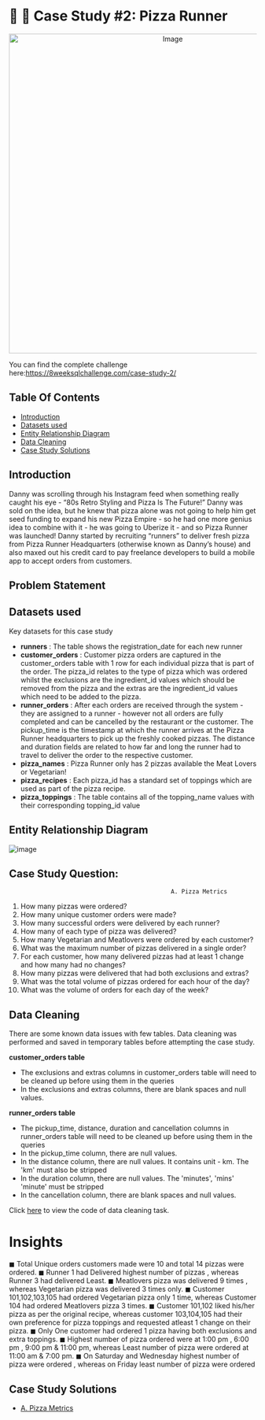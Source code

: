# :pizza: :runner:  Case Study #2: Pizza Runner 
<p align="center">
<img src="https://user-images.githubusercontent.com/120770473/236620731-3809e43a-835d-4ef1-ac58-84c300de6856.png" alt="Image" width="650" height="650">

You can find the complete challenge here:https://8weeksqlchallenge.com/case-study-2/
## Table Of Contents
  - [Introduction](#introduction)
  - [Datasets used](#datasets-used)
  - [Entity Relationship Diagram](#entity-relationship-diagram)
  - [Data Cleaning](#data-cleaning)
  - [Case Study Solutions](#case-study-solutions)
  
## Introduction
  Danny was scrolling through his Instagram feed when something really caught his eye - “80s Retro Styling and Pizza Is The Future!”
  Danny was sold on the idea, but he knew that pizza alone was not going to help him get seed funding to expand his new Pizza Empire - so he had one more genius idea to combine with   it - he was going to Uberize it - and so Pizza Runner was launched!
  Danny started by recruiting “runners” to deliver fresh pizza from Pizza Runner Headquarters (otherwise known as Danny’s house) and also maxed out his credit card to pay freelance     developers to build a mobile app to accept orders from customers.

## Problem Statement  
    
## Datasets used
Key datasets for this case study
- **runners** : The table shows the registration_date for each new runner
- **customer_orders** : Customer pizza orders are captured in the customer_orders table with 1 row for each individual pizza that is part of the order. The pizza_id relates to the type of pizza which was ordered whilst the exclusions are the ingredient_id values which should be removed from the pizza and the extras are the ingredient_id values which need to be added to the pizza.
- **runner_orders** : After each orders are received through the system - they are assigned to a runner - however not all orders are fully completed and can be cancelled by the restaurant or the customer. The pickup_time is the timestamp at which the runner arrives at the Pizza Runner headquarters to pick up the freshly cooked pizzas. The distance and duration fields are related to how far and long the runner had to travel to deliver the order to the respective customer.
- **pizza_names** : Pizza Runner only has 2 pizzas available the Meat Lovers or Vegetarian!
- **pizza_recipes** : Each pizza_id has a standard set of toppings which are used as part of the pizza recipe.
- **pizza_toppings** : The table contains all of the topping_name values with their corresponding topping_id value

## Entity Relationship Diagram
![image](https://user-images.githubusercontent.com/120770473/236621181-4c34ea27-706f-4f02-bf1a-d4b8ec5b3ba4.png)

## Case Study Question:
                                                  A. Pizza Metrics
1. How many pizzas were ordered?        
2. How many unique customer orders were made?       
3. How many successful orders were delivered by each runner?      
4. How many of each type of pizza was delivered?     
5. How many Vegetarian and Meatlovers were ordered by each customer?     
6. What was the maximum number of pizzas delivered in a single order?     
7. For each customer, how many delivered pizzas had at least 1 change and how many had no changes?     
8. How many pizzas were delivered that had both exclusions and extras?     
9. What was the total volume of pizzas ordered for each hour of the day?     
10. What was the volume of orders for each day of the week?   

## Data Cleaning
There are some known data issues with few tables. Data cleaning was performed and saved in temporary tables before attempting the case study.

**customer_orders table**
- The exclusions and extras columns in customer_orders table will need to be cleaned up before using them in the queries
- In the exclusions and extras columns, there are blank spaces and null values.

**runner_orders table**
- The pickup_time, distance, duration and cancellation columns in runner_orders table will need to be cleaned up before using them in the queries
- In the pickup_time column, there are null values.
- In the distance column, there are null values. It contains unit - km. The 'km' must also be stripped
- In the duration column, there are null values. The 'minutes', 'mins' 'minute' must be stripped
- In the cancellation column, there are blank spaces and null values.

Click [here](https://github.com/AmitPatel-analyst/SQL-Case-Study/blob/main/%238Weeksqlchallange/Case%20Study%20%23%202%20-%20Pizza%20Runner/0.%20Data%20Cleaning.md) to view the code of data cleaning task.

# Insights
◼ Total Unique orders customers made were 10 and total 14 pizzas were ordered.
◼ Runner 1 had Delivered highest number of pizzas , whereas Runner 3 had delivered Least.
◼ Meatlovers pizza was delivered 9 times , whereas Vegetarian pizza was delivered 3 times only.
◼ Customer 101,102,103,105 had ordered Vegetarian pizza only 1 time, whereas Customer 104 had ordered Meatlovers pizza 3 times.
◼ Customer 101,102 liked his/her pizza as per the original recipe, whereas customer 103,104,105 had their own preference for pizza toppings and requested atleast 1 change on their pizza.
◼ Only One customer had ordered 1 pizza having both exclusions and extra toppings.
◼ Highest number of pizza ordered were at 1:00 pm , 6:00 pm , 9:00 pm & 11:00 pm, whereas Least number of pizza were ordered at 11:00 am  & 7:00 pm.
◼ On Saturday and Wednesday highest number of pizza were ordered , whereas on Friday least number of pizza were ordered

## Case Study Solutions
- [A. Pizza Metrics](https://github.com/AmitPatel-analyst/SQL-Case-Study/blob/main/%238Weeksqlchallange/Case%20Study%20%23%202%20-%20Pizza%20Runner/A.%20Pizza%20Metrics.md)
